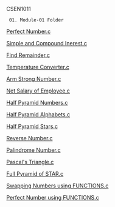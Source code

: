 CSEN1011

     01. Module-01 Folder
      
[Perfect Number.c](Perfect.c)

[Simple and Compound Inerest.c](Si-and-CI-new.c)
 
[Find Remainder.c](Remainder.c)

[Temperature Converter.c](Converter.c)

[Arm Strong Number.c](Arm-Strong.c)

[Net Salary of Employee.c](Salary.c)

[Half Pyramid Numbers.c](Pyramid-Numbers.c)

[Half Pyramid Alphabets.c](Pyramid-alphabets.c)

[Half Pyramid Stars.c](Pyramid-stars.c)

[Reverse Number.c](Reverse.c)

[Palindrome Number.c](palindrome.c)

[Pascal's Triangle.c](Pascal's-Triangle.c)

[Full Pyramid of STAR.c](Full-Pyramid-of-star.c)

[Swapping Numbers using FUNCTIONS.c](Swap-functions.c)

[Perfect Number using FUNCTIONS.c](Perfect-number.c)

